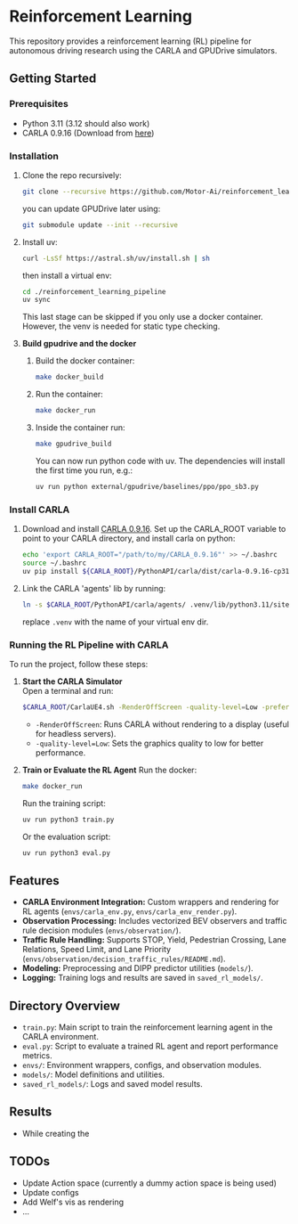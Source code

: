 # Reinforcement Learning

This repository provides a reinforcement learning (RL) pipeline for autonomous driving research using the CARLA and GPUDrive simulators.

## Getting Started

### Prerequisites

- Python 3.11 (3.12 should also work)
- CARLA 0.9.16 (Download from [here](https://github.com/carla-simulator/carla/releases/tag/0.9.16/))

### Installation

1. Clone the repo recursively:
    ```bash
    git clone --recursive https://github.com/Motor-Ai/reinforcement_learning_pipeline.git
    ```
    you can update GPUDrive later using:
    ```bash
    git submodule update --init --recursive
    ```


2. Install uv:
    ```bash
    curl -LsSf https://astral.sh/uv/install.sh | sh
    ```
    then install a virtual env:
    ```bash
    cd ./reinforcement_learning_pipeline
    uv sync
    ```
    This last stage can be skipped if you only use a docker container. However, the venv is needed for static type checking.


2. **Build gpudrive and the docker**  

    1. Build the docker container:
        ```bash
        make docker_build
        ```
    2. Run the container:
        ```bash
        make docker_run
        ```
    3. Inside the container run:
        ```bash
        make gpudrive_build
        ```
        You can now run python code with uv. The dependencies will install the first time you run, e.g.:
        ```bash
        uv run python external/gpudrive/baselines/ppo/ppo_sb3.py
        ```

### Install CARLA

1. Download and install [CARLA 0.9.16](https://github.com/carla-simulator/carla/releases/tag/0.9.16/). Set up the CARLA_ROOT variable to point to your CARLA directory, and install carla on python:
    ```bash
    echo 'export CARLA_ROOT="/path/to/my/CARLA_0.9.16"' >> ~/.bashrc
    source ~/.bashrc
    uv pip install ${CARLA_ROOT}/PythonAPI/carla/dist/carla-0.9.16-cp311-cp311-manylinux_2_31_x86_64.whl
    ```

2. Link the CARLA 'agents' lib by running:

    ```bash
    ln -s $CARLA_ROOT/PythonAPI/carla/agents/ .venv/lib/python3.11/site-packages/
    ```

    replace `.venv` with the name of your virtual env dir.


### Running the RL Pipeline with CARLA

To run the project, follow these steps:

1. **Start the CARLA Simulator**  
    Open a terminal and run:
    ```bash
    $CARLA_ROOT/CarlaUE4.sh -RenderOffScreen -quality-level=Low -prefernvidia
    ```
    - `-RenderOffScreen`: Runs CARLA without rendering to a display (useful for headless servers).
    - `-quality-level=Low`: Sets the graphics quality to low for better performance.

2. **Train or Evaluate the RL Agent**
    Run the docker:
    ```bash
    make docker_run
    ```
    Run the training script:
    ```bash
    uv run python3 train.py
    ```
    Or the evaluation script:
    ```bash
    uv run python3 eval.py
    ```

## Features

- **CARLA Environment Integration:** Custom wrappers and rendering for RL agents (`envs/carla_env.py`, `envs/carla_env_render.py`).
- **Observation Processing:** Includes vectorized BEV observers and traffic rule decision modules (`envs/observation/`).
- **Traffic Rule Handling:** Supports STOP, Yield, Pedestrian Crossing, Lane Relations, Speed Limit, and Lane Priority (`envs/observation/decision_traffic_rules/README.md`).
- **Modeling:** Preprocessing and DIPP predictor utilities (`models/`).
- **Logging:** Training logs and results are saved in `saved_rl_models/`.

## Directory Overview
- `train.py`: Main script to train the reinforcement learning agent in the CARLA environment.
- `eval.py`: Script to evaluate a trained RL agent and report performance metrics.
- `envs/`: Environment wrappers, configs, and observation modules.
- `models/`: Model definitions and utilities.
- `saved_rl_models/`: Logs and saved model results.

## Results

- While creating the 

## TODOs

- Update Action space (currently a dummy action space is being used)
- Update configs
- Add Welf's vis as rendering
- ...